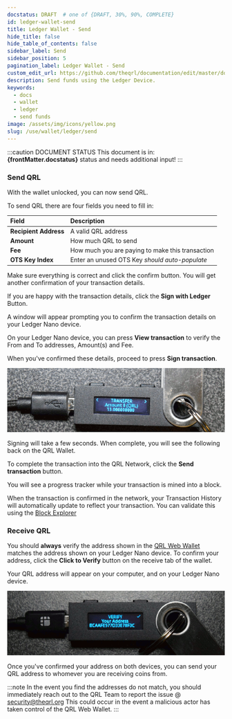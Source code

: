 ```yaml
---
docstatus: DRAFT  # one of {DRAFT, 30%, 90%, COMPLETE}
id: ledger-wallet-send
title: Ledger Wallet - Send
hide_title: false
hide_table_of_contents: false
sidebar_label: Send
sidebar_position: 5
pagination_label: Ledger Wallet - Send
custom_edit_url: https://github.com/theqrl/documentation/edit/master/docs/basics/what-is-qrl.md
description: Send funds using the Ledger Device.
keywords:
  - docs
  - wallet
  - ledger
  - send funds
image: /assets/img/icons/yellow.png
slug: /use/wallet/ledger/send
---
```


:::caution DOCUMENT STATUS 
<span>This document is in: <b>{frontMatter.docstatus}</b> status and needs additional input!</span>
:::


### Send QRL

With the wallet unlocked, you can now send QRL.


To send QRL there are four fields you need to fill in:

| Field |  Description  |
|:-----|:--| 
| **Recipient Address** | A valid QRL address |
| **Amount** | How much QRL to send |
| **Fee** | How much you are paying to make this transaction |
| **OTS Key Index** | Enter an unused OTS Key *should auto-populate*|

Make sure everything is correct and click the confirm button. You will get another confirmation of your transaction details.


If you are happy with the transaction details, click the **Sign with Ledger** Button.

A window will appear prompting you to confirm the transaction details on your Ledger Nano device.


On your Ledger Nano device, you can press **View transaction** to verify the From and To addresses, Amount(s) and Fee.


When you've confirmed these details, proceed to press **Sign transaction**.


![QRL Ledger Nano Sign Transaction](assets/send1.gif)


Signing will take a few seconds. When complete, you will see the following back on the QRL Wallet.


To complete the transaction into the QRL Network, click the **Send transaction** button.

You will see a progress tracker while your transaction is mined into a block.


When the transaction is confirmed in the network, your Transaction History will automatically update to reflect your transaction. You can validate this using the [Block Explorer](https://explorer.theqrl.org)


### Receive QRL

You should **always** verify the address shown in the [QRL Web Wallet](https://wallet.theqrl.org/) matches the address shown on your Ledger Nano device. To confirm your address, click the **Click to Verify** button on the receive tab of the wallet. 



Your QRL address will appear on your computer, and on your Ledger Nano device.

![Address Verification Ledger Nano Wallet](assets//verify2.gif)


Once you've confirmed your address on both devices, you can send your QRL address to whomever you are receiving coins from.

:::note 
In the event you find the addresses do not match, you should immediately reach out to the QRL Team to report the issue @ [security@theqrl.org](mailto://security@theqrl.org) This could occur in the event a malicious actor has taken control of the QRL Web Wallet. 
:::
